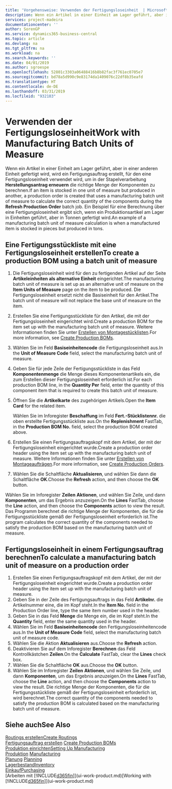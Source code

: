 ```yaml
---
title: 'Vorgehensweise: Verwenden der Fertigungsloseinheit  | Microsoft Docs'
description: Wenn ein Artikel in einer Einheit am Lager geführt, aber in einer anderen Einheit gefertigt wird, kann ein Fertigungsauftrag erstellt werden, für den eine Fertigungsloseinheit verwendet wird, um in der Stapelverarbeitung  FA berechnen die richtige Menge der Komponenten zu berechnen. Ein Beispiel für eine Berechnung über eine Fertigungsloseinheit ergibt sich, wenn ein Produktionsartikel am Lager in Einheiten geführt, aber in Tonnen gefertigt wird.
services: project-madeira
documentationcenter: ''
author: SorenGP
ms.service: dynamics365-business-central
ms.topic: article
ms.devlang: na
ms.tgt_pltfrm: na
ms.workload: na
ms.search.keywords: ''
ms.date: 04/01/2019
ms.author: sgroespe
ms.openlocfilehash: 52801c3303a06488416b8b82fac3f761ec0705e7
ms.sourcegitcommit: bd78a5d990c9e83174da1409076c22df8b35eafd
ms.translationtype: HT
ms.contentlocale: de-DE
ms.lasthandoff: 03/31/2019
ms.locfileid: "932103"
---
```

# <a name="work-with-manufacturing-batch-units-of-measure"></a><span data-ttu-id="475d9-104">Verwenden der Fertigungsloseinheit</span><span class="sxs-lookup"><span data-stu-id="475d9-104">Work with Manufacturing Batch Units of Measure</span></span>
<span data-ttu-id="475d9-105">Wenn ein Artikel in einer Einheit am Lager geführt, aber in einer anderen Einheit gefertigt wird, wird ein Fertigungsauftrag erstellt, für den eine Fertigungsloseinheit verwendet wird, um in der Stapelverarbeitung **Herstellungsantrag erneuern** die richtige Menge der Komponenten zu berechnen.</span><span class="sxs-lookup"><span data-stu-id="475d9-105">If an item is stocked in one unit of measure but produced in another, a production order is created that uses a manufacturing batch unit of measure to calculate the correct quantity of the components during the **Refresh Production Order** batch job.</span></span> <span data-ttu-id="475d9-106">Ein Beispiel für eine Berechnung über eine Fertigungsloseinheit ergibt sich, wenn ein Produktionsartikel am Lager in Einheiten geführt, aber in Tonnen gefertigt wird.</span><span class="sxs-lookup"><span data-stu-id="475d9-106">An example of a manufacturing batch unit of measure calculation is when a manufactured item is stocked in pieces but produced in tons.</span></span>  

## <a name="to-create-a-production-bom-using-a-batch-unit-of-measure"></a><span data-ttu-id="475d9-107">Eine Fertigungsstückliste mit eine Fertigungsloseinheit erstellen</span><span class="sxs-lookup"><span data-stu-id="475d9-107">To create a production BOM using a batch unit of measure</span></span>  
1.  <span data-ttu-id="475d9-108">Die Fertigungsloseinheit wird für den zu fertigenden Artikel auf der Seite **Artikeleinheiten als alternative Einheit** eingerichtet.</span><span class="sxs-lookup"><span data-stu-id="475d9-108">The manufacturing batch unit of measure is set up as an alternative unit of measure on the **Item Units of Measure** page on the item to be produced.</span></span> <span data-ttu-id="475d9-109">Die Fertigungsloseinheit ersetzt nicht die Basiseinheit für den Artikel.</span><span class="sxs-lookup"><span data-stu-id="475d9-109">The batch unit of measure will not replace the base unit of measure on the item.</span></span>  
2.  <span data-ttu-id="475d9-110">Erstellen Sie eine Fertigungsstückliste für den Artikel, die mit der Fertigungsloseinheit eingerichtet wird.</span><span class="sxs-lookup"><span data-stu-id="475d9-110">Create a production BOM for the item set up with the manufacturing batch unit of measure.</span></span> <span data-ttu-id="475d9-111">Weitere Informationen finden Sie unter [Erstellen von Montagestücklisten](production-how-to-create-production-boms.md).</span><span class="sxs-lookup"><span data-stu-id="475d9-111">For more information, see [Create Production BOMs](production-how-to-create-production-boms.md).</span></span>  
3.  <span data-ttu-id="475d9-112">Wählen Sie im Feld **Basiseinheitencode** die Fertigungsloseinheit aus.</span><span class="sxs-lookup"><span data-stu-id="475d9-112">In the **Unit of Measure Code** field, select the manufacturing batch unit of measure.</span></span>  
4.  <span data-ttu-id="475d9-113">Geben Sie für jede Zeile der Fertigungsstückliste in das Feld **Komponentenmenge** die Menge dieses Komponentenartikels ein, die zum Erstellen dieser Fertigungsloseinheit erforderlich ist.</span><span class="sxs-lookup"><span data-stu-id="475d9-113">For each production BOM line, in the **Quantity Per** field, enter the quantity of this component item that is required to create this batch unit of measure.</span></span>  
5.  <span data-ttu-id="475d9-114">Öffnen Sie die  **Artikelkarte** des zugehörigen Artikels.</span><span class="sxs-lookup"><span data-stu-id="475d9-114">Open the **Item Card** for the related item.</span></span>  

    <span data-ttu-id="475d9-115">Wählen Sie im Inforegister **Beschaffung** im Feld **Fert.-Stücklistennr.** die oben erstellte Fertigungsstückliste aus.</span><span class="sxs-lookup"><span data-stu-id="475d9-115">On the **Replenishment** FastTab, in the **Production BOM No.** field, select the production BOM created above.</span></span>  
6.  <span data-ttu-id="475d9-116">Erstellen Sie einen Fertigungsauftragskopf mit dem Artikel, der mit der Fertigungsloseinheit eingerichtet wurde.</span><span class="sxs-lookup"><span data-stu-id="475d9-116">Create a production order header using the item set up with the manufacturing batch unit of measure.</span></span> <span data-ttu-id="475d9-117">Weitere Informationen finden Sie unter [Erstellen von Montageaufträgen](production-how-to-create-production-orders.md).</span><span class="sxs-lookup"><span data-stu-id="475d9-117">For more information, see [Create Production Orders](production-how-to-create-production-orders.md).</span></span>  
7.  <span data-ttu-id="475d9-118">Wählen Sie die Schaltfläche **Aktualisieren**, und wählen Sie dann die Schaltfläche **OK**.</span><span class="sxs-lookup"><span data-stu-id="475d9-118">Choose the **Refresh** action, and then choose  the **OK** button.</span></span>  

<span data-ttu-id="475d9-119">Wählen Sie im Inforegister **Zeilen** **Aktionen**, und wählen Sie Zeile, und dann **Komponenten**, um das Ergebnis anzuzeigen.</span><span class="sxs-lookup"><span data-stu-id="475d9-119">On the **Lines** FastTab, choose the **Line** action, and then choose the **Components** action to view the result.</span></span> <span data-ttu-id="475d9-120">Das Programm berechnet die richtige Menge der Komponenten, die für die Fertigungsstückliste gemäß der Fertigungsloseinheit erforderlich ist.</span><span class="sxs-lookup"><span data-stu-id="475d9-120">The program calculates the correct quantity of the components needed to satisfy the production BOM based on the manufacturing batch unit of measure.</span></span>  

## <a name="to-calculate-a-manufacturing-batch-unit-of-measure-on-a-production-order"></a><span data-ttu-id="475d9-121">Fertigungsloseinheit in einem Fertigungsauftrag berechnen</span><span class="sxs-lookup"><span data-stu-id="475d9-121">To calculate a manufacturing batch unit of measure on a production order</span></span>  
1.  <span data-ttu-id="475d9-122">Erstellen Sie einen Fertigungsauftragskopf mit dem Artikel, der mit der Fertigungsloseinheit eingerichtet wurde.</span><span class="sxs-lookup"><span data-stu-id="475d9-122">Create a production order header using the item set up with the manufacturing batch unit of measure.</span></span>  
2.  <span data-ttu-id="475d9-123">Geben Sie in der Zeile des Fertigungsauftrags in das Feld **Artikelnr.** die Artikelnummer eine, die im Kopf steht.</span><span class="sxs-lookup"><span data-stu-id="475d9-123">In the **Item No.** field in the Production Order line, type the same item number used in the header.</span></span>  
3.  <span data-ttu-id="475d9-124">Geben Sie in das Feld **Menge** die Menge ein, die im Kopf steht.</span><span class="sxs-lookup"><span data-stu-id="475d9-124">In the **Quantity** field, enter the same quantity used in the header.</span></span>  
4.  <span data-ttu-id="475d9-125">Wählen Sie im Feld **Basiseinheitencode** den Fertigungsloseinheitencode aus.</span><span class="sxs-lookup"><span data-stu-id="475d9-125">In the **Unit of Measure Code** field, select the manufacturing batch unit of measure code.</span></span>  
5.  <span data-ttu-id="475d9-126">Wählen Sie die Aktion **Aktualisieren** aus.</span><span class="sxs-lookup"><span data-stu-id="475d9-126">Choose the **Refresh** action.</span></span>
6.  <span data-ttu-id="475d9-127">Deaktivieren Sie auf dem Inforegister **Berechnen** das Feld Kontrollkästchen **Zeilen**.</span><span class="sxs-lookup"><span data-stu-id="475d9-127">On the **Calculate** FastTab, clear the **Lines** check box.</span></span>  
7.  <span data-ttu-id="475d9-128">Wählen Sie die Schaltfläche **OK** aus.</span><span class="sxs-lookup"><span data-stu-id="475d9-128">Choose the **OK** button.</span></span>  
8.  <span data-ttu-id="475d9-129">Wählen Sie im Inforegister **Zeilen** **Aktionen**, und wählen Sie Zeile, und dann **Komponenten**, um das Ergebnis anzuzeigen.</span><span class="sxs-lookup"><span data-stu-id="475d9-129">On the **Lines** FastTab, choose the **Line** action, and then choose the **Components** action to view the result.</span></span> <span data-ttu-id="475d9-130">Die richtige Menge der Komponenten, die für die Fertigungsstückliste gemäß der Fertigungsloseinheit erforderlich ist, wird berechnet.</span><span class="sxs-lookup"><span data-stu-id="475d9-130">The correct quantity of the components needed to satisfy the production BOM is calculated based on the manufacturing batch unit of measure.</span></span>  

## <a name="see-also"></a><span data-ttu-id="475d9-131">Siehe auch</span><span class="sxs-lookup"><span data-stu-id="475d9-131">See Also</span></span>  
[<span data-ttu-id="475d9-132">Routings erstellen</span><span class="sxs-lookup"><span data-stu-id="475d9-132">Create Routings</span></span>](production-how-to-create-routings.md)  
<span data-ttu-id="475d9-133">[Fertigungsauftrag erstellen](production-how-to-create-production-boms.md)   </span><span class="sxs-lookup"><span data-stu-id="475d9-133">[Create Production BOMs](production-how-to-create-production-boms.md)   </span></span>  
[<span data-ttu-id="475d9-134">Produktion einrichten</span><span class="sxs-lookup"><span data-stu-id="475d9-134">Setting Up Manufacturing</span></span>](production-configure-production-processes.md)  
<span data-ttu-id="475d9-135">[Produktion](production-manage-manufacturing.md)  </span><span class="sxs-lookup"><span data-stu-id="475d9-135">[Manufacturing](production-manage-manufacturing.md)  </span></span>  
<span data-ttu-id="475d9-136">[Planung](production-planning.md) </span><span class="sxs-lookup"><span data-stu-id="475d9-136">[Planning](production-planning.md) </span></span>  
[<span data-ttu-id="475d9-137">Lagerbestand</span><span class="sxs-lookup"><span data-stu-id="475d9-137">Inventory</span></span>](inventory-manage-inventory.md)  
[<span data-ttu-id="475d9-138">Einkauf</span><span class="sxs-lookup"><span data-stu-id="475d9-138">Purchasing</span></span>](purchasing-manage-purchasing.md)  
<span data-ttu-id="475d9-139">[Arbeiten mit [!INCLUDE[d365fin](includes/d365fin_md.md)]](ui-work-product.md)</span><span class="sxs-lookup"><span data-stu-id="475d9-139">[Working with [!INCLUDE[d365fin](includes/d365fin_md.md)]](ui-work-product.md)</span></span>  
